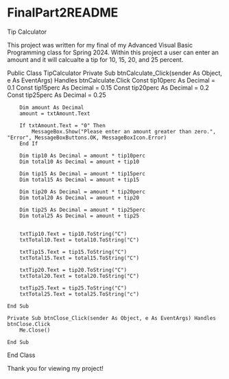 # FinalPart2README
Tip Calculator

This project was written for my final of my Advanced Visual Basic Programming class for Spring 2024.
Within this project a user can enter an amount and it will calcualte a tip for 10, 15, 20, and 25 percent. 


Public Class TipCalculator
    Private Sub btnCalculate_Click(sender As Object, e As EventArgs) Handles btnCalculate.Click
        Const tip10perc As Decimal = 0.1
        Const tip15perc As Decimal = 0.15
        Const tip20perc As Decimal = 0.2
        Const tip25perc As Decimal = 0.25

        Dim amount As Decimal
        amount = txtAmount.Text

        If txtAmount.Text = "0" Then
            MessageBox.Show("Please enter an amount greater than zero.", "Error", MessageBoxButtons.OK, MessageBoxIcon.Error)
        End If

        Dim tip10 As Decimal = amount * tip10perc
        Dim total10 As Decimal = amount + tip10

        Dim tip15 As Decimal = amount * tip15perc
        Dim total15 As Decimal = amount + tip15

        Dim tip20 As Decimal = amount * tip20perc
        Dim total20 As Decimal = amount + tip20

        Dim tip25 As Decimal = amount * tip25perc
        Dim total25 As Decimal = amount + tip25


        txtTip10.Text = tip10.ToString("C")
        txtTotal10.Text = total10.ToString("C")

        txtTip15.Text = tip15.ToString("C")
        txtTotal15.Text = total15.ToString("C")

        txtTip20.Text = tip20.ToString("C")
        txtTotal20.Text = total20.ToString("C")

        txtTip25.Text = tip25.ToString("C")
        txtTotal25.Text = total25.ToString("c")
        
    End Sub

    Private Sub btnClose_Click(sender As Object, e As EventArgs) Handles btnClose.Click
        Me.Close()

    End Sub
    
End Class


Thank you for viewing my project!
